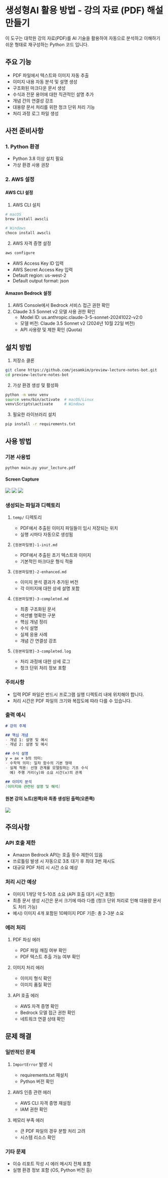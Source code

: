 # 생성형AI 활용 방법 - 강의 자료 (PDF) 해설 만들기

이 도구는 대학원 강의 자료(PDF)를 AI 기술을 활용하여 자동으로 분석하고 이해하기 쉬운 형태로 재구성하는 Python 코드 입니다.

## 주요 기능

- PDF 파일에서 텍스트와 이미지 자동 추출
- 이미지 내용 자동 분석 및 설명 생성
- 구조화된 마크다운 문서 생성
- 수식과 전문 용어에 대한 직관적인 설명 추가
- 개념 간의 연결성 강조
- 대용량 문서 처리를 위한 청크 단위 처리 기능
- 처리 과정 로그 파일 생성

## 사전 준비사항

### 1. Python 환경
- Python 3.8 이상 설치 필요
- 가상 환경 사용 권장

### 2. AWS 설정

#### AWS CLI 설정
1. AWS CLI 설치
```bash
# macOS
brew install awscli

# Windows
choco install awscli
```

2. AWS 자격 증명 설정
```bash
aws configure
```
- AWS Access Key ID 입력
- AWS Secret Access Key 입력
- Default region: us-west-2
- Default output format: json

#### Amazon Bedrock 설정
1. AWS Console에서 Bedrock 서비스 접근 권한 확인
2. Claude 3.5 Sonnet v2 모델 사용 권한 확인
   - Model ID: us.anthropic.claude-3-5-sonnet-20241022-v2:0
   - 모델 버전: Claude 3.5 Sonnet v2 (2024년 10월 22일 버전)
   - API 사용량 및 제한 확인 (Quota)

## 설치 방법

1. 저장소 클론
```bash
git clone https://github.com/jesamkim/preview-lecture-notes-bot.git
cd preview-lecture-notes-bot
```

2. 가상 환경 생성 및 활성화
```bash
python -m venv venv
source venv/bin/activate  # macOS/Linux
venv\Scripts\activate     # Windows
```

3. 필요한 라이브러리 설치
```bash
pip install -r requirements.txt
```

## 사용 방법

### 기본 사용법
```bash
python main.py your_lecture.pdf
```

#### Screen Capture
![](./img/screen_capture_1.png)
![](./img/screen_capture_2.png)
![](./img/screen_capture_3.png)

### 생성되는 파일과 디렉토리
1. `temp/` 디렉토리
   - PDF에서 추출된 이미지 파일들이 임시 저장되는 위치
   - 실행 시마다 자동으로 생성됨

2. `{원본파일명}-1-init.md`
   - PDF에서 추출된 초기 텍스트와 이미지
   - 기본적인 마크다운 형식 적용

3. `{원본파일명}-2-enhanced.md`
   - 이미지 분석 결과가 추가된 버전
   - 각 이미지에 대한 상세 설명 포함

4. `{원본파일명}-3-completed.md`
   - 최종 구조화된 문서
   - 섹션별 명확한 구분
   - 핵심 개념 정리
   - 수식 설명
   - 실제 응용 사례
   - 개념 간 연결성 강조

5. `{원본파일명}-3-completed.log`
   - 처리 과정에 대한 상세 로그
   - 청크 단위 처리 정보 포함

### 주의사항
- 입력 PDF 파일은 반드시 프로그램 실행 디렉토리 내에 위치해야 합니다.
- 처리 시간은 PDF 파일의 크기와 복잡도에 따라 다를 수 있습니다.

### 출력 예시
```markdown
# 강의 주제

## 핵심 개념
- 개념 1: 설명 및 예시
- 개념 2: 설명 및 예시

## 수식 설명
y = ax + b의 의미:
- 수학적 의미: 일차 함수의 기본 형태
- 실제 적용: 선형 관계를 모델링하는 기초 수식
  예) 주행 거리(y)와 소요 시간(x)의 관계

## 이미지 분석
[이미지와 관련된 설명 및 해석]
```
#### 원본 강의 노트(왼쪽)와 최종 생성된 출력(오른쪽)
![](./img/sample-output.png)

## 주의사항

### API 호출 제한
- Amazon Bedrock API는 호출 횟수 제한이 있음
- 쓰로틀링 발생 시 자동으로 3초 대기 후 최대 3번 재시도
- 대규모 PDF 처리 시 시간 소요 예상

### 처리 시간 예상
- 이미지 1개당 약 5-10초 소요 (API 호출 대기 시간 포함)
- 최종 문서 생성 시간은 문서 크기에 따라 다름 (청크 단위 처리로 인해 대용량 문서도 처리 가능)
- 예시) 이미지 4개 포함된 10페이지 PDF 기준: 총 2-3분 소요

### 에러 처리
1. PDF 파싱 에러
   - PDF 파일 깨짐 여부 확인
   - PDF 텍스트 추출 가능 여부 확인

2. 이미지 처리 에러
   - 이미지 형식 확인
   - 이미지 품질 확인

3. API 호출 에러
   - AWS 자격 증명 확인
   - Bedrock 모델 접근 권한 확인
   - 네트워크 연결 상태 확인

## 문제 해결

### 일반적인 문제
1. `ImportError` 발생 시
   - requirements.txt 재설치
   - Python 버전 확인

2. AWS 인증 관련 에러
   - AWS CLI 자격 증명 재설정
   - IAM 권한 확인

3. 메모리 부족 에러
   - 큰 PDF 파일의 경우 분할 처리 고려
   - 시스템 리소스 확인

### 기타 문제
- 이슈 리포트 작성 시 에러 메시지 전체 포함
- 실행 환경 정보 포함 (OS, Python 버전 등)
